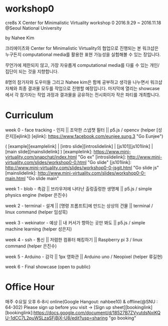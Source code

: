 # workshop0
cre8s X Center for Minimalistic Virtuality workshop 0
2016.9.29 ~ 2016.11.18
@Seoul National University

by Nahee Kim

크리에이츠와 Center for Minimalistic Virtuality의 협업으로 진행되는 본 워크샵은 누구든지 computational media를 활용한 표현 가능성을 실험해볼 수 있는 장입니다.

무언가에 제한되지 않고, 가장 자유롭게 computational media를 다룰 수 있는 개인/집단이 되는 것을 지향합니다.



8명의 참가자와 도우미들 그리고 Nahee kim은 함께 공부하고 생각을 나누면서 워크샵 자체와 최종 결과물 모두를 작업으로 진행할 예정입니다. 마지막에 열리는 showcase에서 각 참가자는 작업 과정과 결과물을 공유하는 전시회이자 작은 파티를 개최합니다.


# Curriculum

week 0 - face tracking - 인지 || 조악한 스냅챗 필터 || p5.js / opencv (helper [성은지][ejlink])
[ejlink]: https://www.facebook.com/eunjee.sung.3 "Go Eunjee")

( [example][examplelink] | [intro slide][introslidelink] | [js101][js101link] | [main slide][mainslidelink] )
[examplelink]: https://www.mini-virtuality.com/snapchat/index.html "Go ex"
[introslidelink]: http://www.mini-virtuality.com/slides/workshop0-0.html "Go slide"
[js101link]: http://www.mini-virtuality.com/slides/workshop0-0-jsgit.html "Go slide js"
[mainslidelink]: http://www.mini-virtuality.com/slides/workshop0-0-main.html "Go slide main"


week 1 - blob - 촉감 || 브라우저에 나타난 출렁출렁한 생명체 || p5.js / simple physics engine (helper 은진수)

week 2 - terminal - 설계 || [명령 프롬프트]에 만드는 상상의 건물  || terminal / linux command (helper 임성묵)

week 3 - wekinator - 예상 || 내 커서가 향하는 곳만 봐도 || p5.js / simple machine learning (helper 성은지)

week 4 - ssh - 통신 || 저렴한 컴퓨터 해킹하기 || Raspberry pi 3 / linux command  (helper 은진수)

week 5 - Arduino - 감각 || 1px 영화관 || Arduino uno / Neopixel (helper 류길현)

week 6 - Final showcase (open to public)


# Office Hour

매주 수요일 오후 6-8시
online(Google Hangout: nahbee10) & offline(@SNU : 64-302)
Please sign up before you visit -> [Sign up sheet][bookinglink]
[bookinglink]:https://docs.google.com/document/d/18527B7ZVyutdsNxiKQU-1dCC7L2puWSLzaSFjBjX-U8/edit?usp=sharing "go booking"
